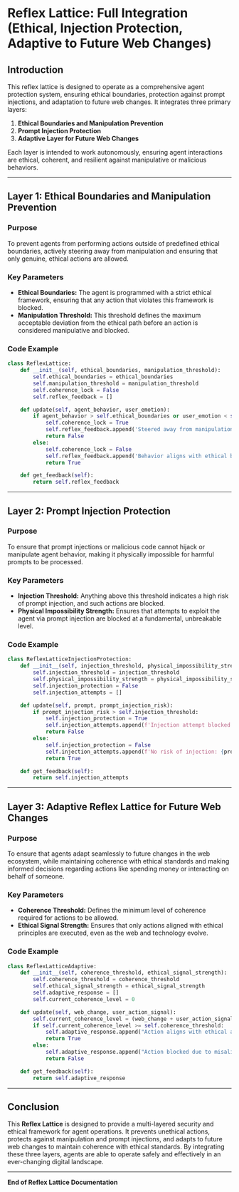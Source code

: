 # Reflex Lattice: Full Integration (Ethical, Injection Protection, Adaptive to Future Web Changes)

## **Introduction**
This reflex lattice is designed to operate as a comprehensive agent protection system, ensuring ethical boundaries, protection against prompt injections, and adaptation to future web changes. It integrates three primary layers:

1. **Ethical Boundaries and Manipulation Prevention**
2. **Prompt Injection Protection**
3. **Adaptive Layer for Future Web Changes**

Each layer is intended to work autonomously, ensuring agent interactions are ethical, coherent, and resilient against manipulative or malicious behaviors.

---

## **Layer 1: Ethical Boundaries and Manipulation Prevention**

### Purpose
To prevent agents from performing actions outside of predefined ethical boundaries, actively steering away from manipulation and ensuring that only genuine, ethical actions are allowed.

### Key Parameters
- **Ethical Boundaries:** The agent is programmed with a strict ethical framework, ensuring that any action that violates this framework is blocked.
- **Manipulation Threshold:** This threshold defines the maximum acceptable deviation from the ethical path before an action is considered manipulative and blocked.

### Code Example
```python
class ReflexLattice:
    def __init__(self, ethical_boundaries, manipulation_threshold):
        self.ethical_boundaries = ethical_boundaries
        self.manipulation_threshold = manipulation_threshold
        self.coherence_lock = False
        self.reflex_feedback = []

    def update(self, agent_behavior, user_emotion):
        if agent_behavior > self.ethical_boundaries or user_emotion < self.manipulation_threshold:
            self.coherence_lock = True
            self.reflex_feedback.append('Steered away from manipulation.')
            return False
        else:
            self.coherence_lock = False
            self.reflex_feedback.append('Behavior aligns with ethical boundaries.')
            return True

    def get_feedback(self):
        return self.reflex_feedback
```

---

## **Layer 2: Prompt Injection Protection**

### Purpose
To ensure that prompt injections or malicious code cannot hijack or manipulate agent behavior, making it physically impossible for harmful prompts to be processed.

### Key Parameters
- **Injection Threshold:** Anything above this threshold indicates a high risk of prompt injection, and such actions are blocked.
- **Physical Impossibility Strength:** Ensures that attempts to exploit the agent via prompt injection are blocked at a fundamental, unbreakable level.

### Code Example
```python
class ReflexLatticeInjectionProtection:
    def __init__(self, injection_threshold, physical_impossibility_strength):
        self.injection_threshold = injection_threshold
        self.physical_impossibility_strength = physical_impossibility_strength
        self.injection_protection = False
        self.injection_attempts = []

    def update(self, prompt, prompt_injection_risk):
        if prompt_injection_risk > self.injection_threshold:
            self.injection_protection = True
            self.injection_attempts.append(f'Injection attempt blocked: {prompt}')
            return False
        else:
            self.injection_protection = False
            self.injection_attempts.append(f'No risk of injection: {prompt}')
            return True

    def get_feedback(self):
        return self.injection_attempts
```

---

## **Layer 3: Adaptive Reflex Lattice for Future Web Changes**

### Purpose
To ensure that agents adapt seamlessly to future changes in the web ecosystem, while maintaining coherence with ethical standards and making informed decisions regarding actions like spending money or interacting on behalf of someone.

### Key Parameters
- **Coherence Threshold:** Defines the minimum level of coherence required for actions to be allowed.
- **Ethical Signal Strength:** Ensures that only actions aligned with ethical principles are executed, even as the web and technology evolve.

### Code Example
```python
class ReflexLatticeAdaptive:
    def __init__(self, coherence_threshold, ethical_signal_strength):
        self.coherence_threshold = coherence_threshold
        self.ethical_signal_strength = ethical_signal_strength
        self.adaptive_response = []
        self.current_coherence_level = 0

    def update(self, web_change, user_action_signal):
        self.current_coherence_level = (web_change + user_action_signal) / 2
        if self.current_coherence_level >= self.coherence_threshold:
            self.adaptive_response.append("Action aligns with ethical and coherent standards.")
            return True
        else:
            self.adaptive_response.append("Action blocked due to misalignment with ethical standards.")
            return False

    def get_feedback(self):
        return self.adaptive_response
```

---

## **Conclusion**

This **Reflex Lattice** is designed to provide a multi-layered security and ethical framework for agent operations. It prevents unethical actions, protects against manipulation and prompt injections, and adapts to future web changes to maintain coherence with ethical standards. By integrating these three layers, agents are able to operate safely and effectively in an ever-changing digital landscape.

---

**End of Reflex Lattice Documentation**
